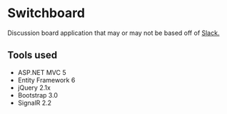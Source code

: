 # Switchboard

Discussion board application that may or may not be based off of [Slack.](https://slack.com)

## Tools used

- ASP.NET MVC 5
- Entity Framework 6
- jQuery 2.1x
- Bootstrap 3.0
- SignalR 2.2
